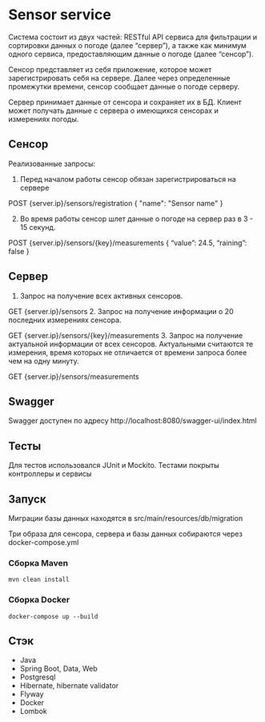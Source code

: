 # Sensor service

Система состоит из двух частей: RESTful API сервиса для фильтрации и сортировки данных о погоде (далее “сервер”), а также как минимум одного сервиса, предоставляющим данные о погоде (далее “сенсор”). 

Сенсор представляет из себя приложение, которое может зарегистрировать себя на сервере. Далее через определенные промежутки времени, сенсор сообщает данные о погоде серверу. 

Сервер принимает данные от сенсора и сохраняет их в БД. Клиент может получать данные с сервера о имеющихся сенсорах и измерениях погоды.

## Сенсор
Реализованные запросы:

1. Перед началом работы сенсор обязан зарегистрироваться на сервере

POST {server.ip}/sensors/registration { "name": "Sensor name" }

2. Во время работы сенсор шлет данные о погоде на сервер раз в 3 - 15 секунд.

POST {server.ip}/sensors/{key}/measurements { “value”: 24.5, “raining”: false }

## Сервер

1.	Запрос на получение всех активных сенсоров. 

GET {server.ip}/sensors 
2. Запрос на получение информации о 20 последних измерениях сенсора. 

GET {server.ip}/sensors/{key}/measurements 
3.	Запрос на получение актуальной информации от всех сенсоров. Актуальными считаются те измерения, время которых не отличается от времени запроса более чем на одну минуту. 

GET {server.ip}/sensors/measurements

## Swagger

Swagger доступен по адресу http://localhost:8080/swagger-ui/index.html

## Тесты

Для тестов использовался JUnit и Mockito. Тестами покрыты контроллеры и сервисы

## Запуск

Миграции базы данных находятся в src/main/resources/db/migration

Три образа для сенсора, сервера и базы данных собираются через docker-compose.yml

### Сборка Maven

```mvn clean install```

### Сборка Docker

```docker-compose up --build```

## Стэк
- Java
- Spring Boot, Data, Web
- Postgresql
- Hibernate, hibernate validator
- Flyway
- Docker
- Lombok
